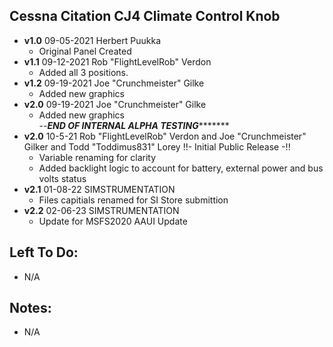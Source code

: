 ## Cessna Citation CJ4 Climate Control Knob
- **v1.0**  09-05-2021 Herbert Puukka
    - Original Panel Created
- **v1.1**  09-12-2021 Rob "FlightLevelRob" Verdon
    - Added all 3 positions.
- **v1.2**   09-19-2021 Joe "Crunchmeister" Gilke
    - Added new graphics     
- **v2.0**   09-19-2021 Joe "Crunchmeister" Gilke
    - Added new graphics       
--*********END OF INTERNAL ALPHA TESTING****************
- **v2.0** 10-5-21 Rob "FlightLevelRob" Verdon and Joe "Crunchmeister" Gilker and Todd "Toddimus831" Lorey
    !!- Initial Public Release -!!
    - Variable renaming for clarity
    - Added backlight logic to account for battery, external power and bus volts status
- **v2.1** 01-08-22 SIMSTRUMENTATION
    - Files capitials renamed for SI Store submittion
- **v2.2** 02-06-23 SIMSTRUMENTATION
    - Update for MSFS2020 AAUI Update
		
## Left To Do:
- N/A

## Notes:
- N/A
	
